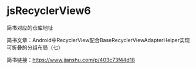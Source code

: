 # jsRecyclerView6
简书对应的仓库地址

简书文章：Android中RecyclerView配合BaseRecyclerViewAdapterHelper实现可折叠的分组布局（七）

简书链接：https://www.jianshu.com/p/403c73f44d18
